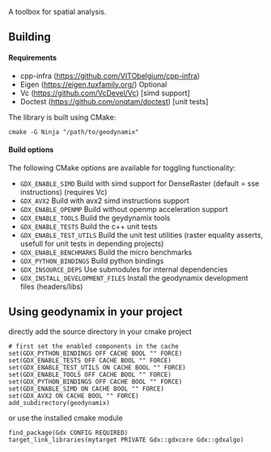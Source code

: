 A toolbox for spatial analysis.

## Building
#### Requirements
- cpp-infra (https://github.com/VITObelgium/cpp-infra)
- Eigen (https://eigen.tuxfamily.org/)
Optional
- Vc (https://github.com/VcDevel/Vc) [simd support]
- Doctest (https://github.com/onqtam/doctest) [unit tests]

The library is built using CMake:
```
cmake -G Ninja "/path/to/geodynamix"
```

#### Build options
The following CMake options are available for toggling functionality:
- `GDX_ENABLE_SIMD` Build with simd support for DenseRaster (default = sse instructions) (requires Vc)
- `GDX_AVX2` Build with avx2 simd instructions support
- `GDX_ENABLE_OPENMP` Build without openmp acceleration support
- `GDX_ENABLE_TOOLS` Build the geydynamix tools
- `GDX_ENABLE_TESTS` Build the c++ unit tests
- `GDX_ENABLE_TEST_UTILS` Build the unit test utilities (raster equality asserts, usefull for unit tests in depending projects)
- `GDX_ENABLE_BENCHMARKS` Build the micro benchmarks
- `GDX_PYTHON_BINDINGS` Build python bindings
- `GDX_INSOURCE_DEPS` Use submodules for internal dependencies
- `GDX_INSTALL_DEVELOPMENT_FILES` Install the geodynamix development files (headers/libs)

## Using geodynamix in your project
directly add the source directory in your cmake project
```
# first set the enabled components in the cache
set(GDX_PYTHON_BINDINGS OFF CACHE BOOL "" FORCE)
set(GDX_ENABLE_TESTS OFF CACHE BOOL "" FORCE)
set(GDX_ENABLE_TEST_UTILS ON CACHE BOOL "" FORCE)
set(GDX_ENABLE_TOOLS OFF CACHE BOOL "" FORCE)
set(GDX_PYTHON_BINDINGS OFF CACHE BOOL "" FORCE)
set(GDX_ENABLE_SIMD ON CACHE BOOL "" FORCE)
set(GDX_AVX2 ON CACHE BOOL "" FORCE)
add_subdirectory(geodynamix)
```

or use the installed cmake module
```
find_package(Gdx CONFIG REQUIRED)
target_link_libraries(mytarget PRIVATE Gdx::gdxcore Gdx::gdxalgo)